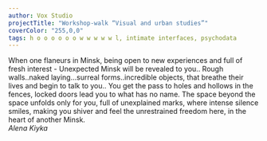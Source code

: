 ```yaml
---
author: Vox Studio
projectTitle: "Workshop-walk “Visual and urban studies”"
coverColor: "255,0,0"
tags: h o o o o o o w w w w w l, intimate interfaces, psychodata
---
```

When one flaneurs in Minsk, being open to new experiences and full of fresh interest - Unexpected Minsk will be revealed to you.. Rough walls..naked laying...surreal forms..incredible objects, that breathe their lives and begin to talk to you.. You get the pass to holes and hollows in the fences, locked doors lead you to what has no name. The space beyond the space unfolds only for you, full of unexplained marks, where intense silence smiles, making you shiver and feel the unrestrained freedom here, in the heart of another Minsk.  
_Alena Kiyka_